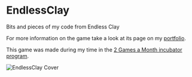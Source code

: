 # EndlessClay
 Bits and pieces of my code from Endless Clay

For more information on the game take a look at its page on my [portfolio](http://www.christianfedrau.com/?p=83).

This game was made during my time in the [2 Games a Month incubator program](https://www.daestudios.be/incubator-two-games-a-month/).

![EndlessClay Cover](http://www.christianfedrau.com/wp-content/uploads/2022/05/image_2022-05-09_201815748.png)
